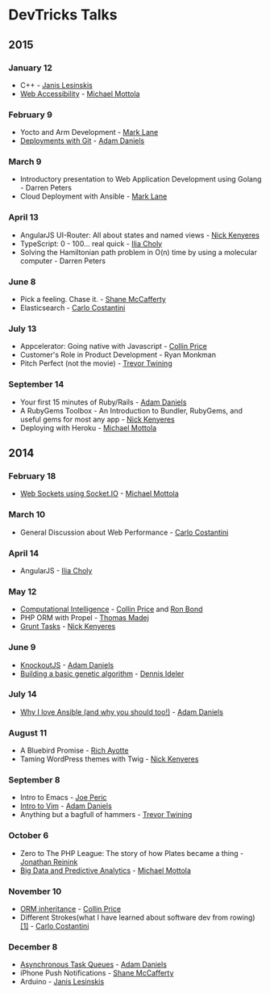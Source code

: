 # DevTricks Talks

## 2015

### January 12

* C++ - [Janis Lesinskis](https://github.com/shuttle1987)
* [Web Accessibility](https://github.com/controlz/Presentation-Web-Accessibility) - [Michael Mottola](https://github.com/controlz)

### February 9

* Yocto and Arm Development - [Mark Lane](https://github.com/codeguy007)
* [Deployments with Git](https://github.com/adam12/deployments-with-git-devtricks-2015) - [Adam Daniels](https://github.com/adam12)

### March 9

* Introductory presentation to Web Application Development using Golang - Darren Peters
* Cloud Deployment with Ansible - [Mark Lane](https://github.com/codeguy007)

### April 13

* AngularJS UI-Router: All about states and named views - [Nick Kenyeres](https://github.com/knicklabs)
* TypeScript: 0 - 100... real quick - [Ilia Choly](https://github.com/icholy)
* Solving the Hamiltonian path problem in O(n) time by using a molecular computer - Darren Peters

### June 8

* Pick a feeling. Chase it. - [Shane McCafferty](https://twitter.com/egvroom)
* Elasticsearch - [Carlo Costantini](https://github.com/fifteen3)

### July 13

* Appcelerator: Going native with Javascript - [Collin Price](https://github.com/collinprice)
* Customer's Role in Product Development - Ryan Monkman
* Pitch Perfect (not the movie) - [Trevor Twining](https://github.com/trevortwining)

### September 14

* Your first 15 minutes of Ruby/Rails - [Adam Daniels](https://github.com/adam12)
* A RubyGems Toolbox - An Introduction to Bundler, RubyGems, and useful gems for most any app - [Nick Kenyeres](https://github.com/knicklabs)
* Deploying with Heroku - [Michael Mottola](https://github.com/controlz)

## 2014

### February 18

* [Web Sockets using Socket.IO](https://github.com/controlz/Presentation-Socket.IO) - [Michael Mottola](https://github.com/controlz)

### March 10

* General Discussion about Web Performance - [Carlo Costantini](https://github.com/fifteen3)

### April 14

* AngularJS - [Ilia Choly](https://github.com/icholy)

### May 12

* [Computational Intelligence](https://github.com/collinprice/devtricks-ci) - [Collin Price](https://github.com/collinprice) and [Ron Bond](https://github.com/rbi13)
* PHP ORM with Propel - [Thomas Madej](https://github.com/tmadej)
* [Grunt Tasks](https://github.com/knicklabs/sample-grunt-project) - [Nick Kenyeres](https://github.com/knicklabs)

### June 9

* [KnockoutJS](https://github.com/adam12/knockoutjs-devtricks-2014) - [Adam Daniels](https://github.com/adam12)
* [Building a basic genetic algorithm](https://github.com/dideler/intro-to-genetic-algorithms) - [Dennis Ideler](https://github.com/dideler)

### July 14

* [Why I love Ansible (and why you should too!)](https://github.com/adam12/ansible-devtricks-2014) - [Adam Daniels](https://github.com/adam12)

### August 11

* A Bluebird Promise - [Rich Ayotte](https://github.com/RichAyotte)
* Taming WordPress themes with Twig - [Nick Kenyeres](https://github.com/knicklabs)

### September 8

* Intro to Emacs - [Joe Peric](https://github.com/joeperic)
* [Intro to Vim](https://github.com/adam12/vim-devtricks-2014) - [Adam Daniels](https://github.com/adam12)
* Anything but a bagfull of hammers - [Trevor Twining](https://github.com/trevortwining)

### October 6

* Zero to The PHP League: The story of how Plates became a thing - [Jonathan Reinink](https://github.com/reinink)
* [Big Data and Predictive Analytics](git@github.com:controlz/Presentation-Big-Data-DevTricks.git) - [Michael Mottola](https://github.com/controlz)

### November 10

* [ORM inheritance](https://github.com/collinprice/devtricks-orm-inheritance) - [Collin Price](https://github.com/collinprice)
* Different Strokes(what I have learned about software dev from rowing) [[1]](http://deadspin.com/regatta-devolves-into-utter-chaos-1657724374) - [Carlo Costantini](https://github.com/fifteen3)

### December 8

* [Asynchronous Task Queues](https://github.com/adam12/asynchronous-task-queues-devtricks-2014) - [Adam Daniels](https://github.com/adam12)
* iPhone Push Notifications - [Shane McCafferty](https://twitter.com/egvroom)
* Arduino - [Janis Lesinskis](https://github.com/shuttle1987)
